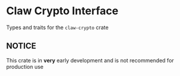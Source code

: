 # Claw Crypto Interface

Types and traits for the `claw-crypto` crate

## NOTICE

This crate is in **very** early development and is not recommended for production use

